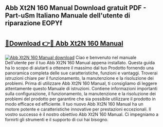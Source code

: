 ## Abb Xt2N 160 Manual Download gratuit PDF - Part-uSm Italiano Manuale dell'utente di riparazione EOPYf

# <h2><a href="http://dffn5b.blite.top/?on=Abb+Xt2N+160+Manual">🔗Download 👉🔴 Abb Xt2N 160 Manual</a></h2>

[![Abb Xt2N 160 Manual download](https://i.imgur.com/lujVjoI.png)](http://dffn5b.blite.top/?on=Abb+Xt2N+160+Manual)
Ciao e benvenuto nel manuale Dell'utente per il tuo Abb Xt2N 160 Manual appena installato. Questa guida ha lo scopo di aiutarti a ottenere il massimo dal tuo Prodotto fornendo una panoramica completa delle sue caratteristiche, funzioni e vantaggi. Troverai istruzioni chiare per il funzionamento, la manutenzione e la risoluzione dei problemi. Prima di utilizzare Abb Xt2N 160 Manual, ti consigliamo di leggere attentamente questo Manuale di istruzioni. Contiene informazioni importanti sulla configurazione, il funzionamento, la manutenzione e la risoluzione dei problemi del prodotto per garantire che sia possibile utilizzare il prodotto in modo efficace ed efficiente. Il tuo nuovo Abb Xt2N 160 Manual ha un motore potente e caratteristiche innovative per prestazioni eccezionali. Il vostro successo è il nostro obiettivo Abb Xt2N 160 Manual. Ci impegniamo a fornirti gli strumenti e il supporto di cui hai bisogno.
